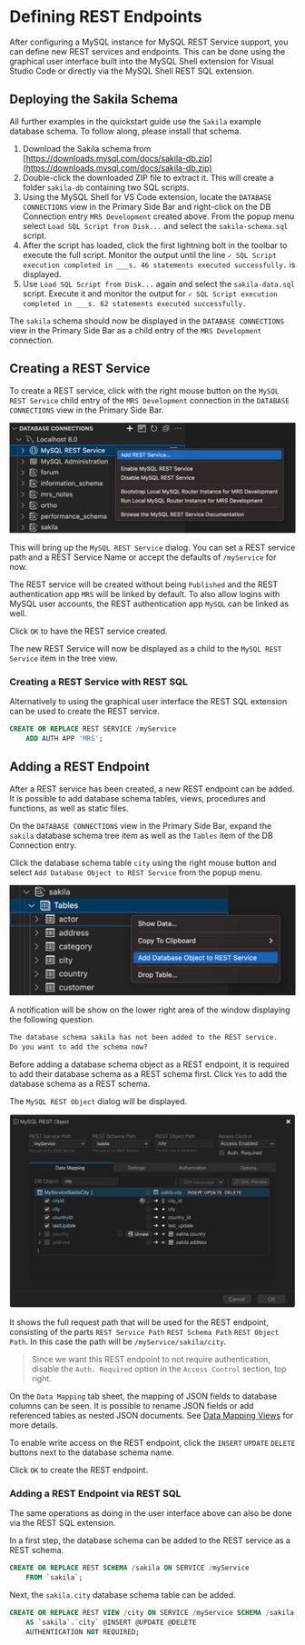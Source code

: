 <!-- Copyright (c) 2022, 2025, Oracle and/or its affiliates.

This program is free software; you can redistribute it and/or modify
it under the terms of the GNU General Public License, version 2.0,
as published by the Free Software Foundation.

This program is designed to work with certain software (including
but not limited to OpenSSL) that is licensed under separate terms, as
designated in a particular file or component or in included license
documentation.  The authors of MySQL hereby grant you an additional
permission to link the program and your derivative works with the
separately licensed software that they have either included with
the program or referenced in the documentation.

This program is distributed in the hope that it will be useful,  but
WITHOUT ANY WARRANTY; without even the implied warranty of
MERCHANTABILITY or FITNESS FOR A PARTICULAR PURPOSE.  See
the GNU General Public License, version 2.0, for more details.

You should have received a copy of the GNU General Public License
along with this program; if not, write to the Free Software Foundation, Inc.,
51 Franklin St, Fifth Floor, Boston, MA 02110-1301 USA -->

# Defining REST Endpoints

After configuring a MySQL instance for MySQL REST Service support, you can define new REST services and endpoints. This can be done using the graphical user interface built into the MySQL Shell extension for Visual Studio Code or directly via the MySQL Shell REST SQL extension.

## Deploying the Sakila Schema

All further examples in the quickstart guide use the `Sakila` example database schema. To follow along, please install that schema.

1. Download the Sakila schema from [https://downloads.mysql.com/docs/sakila-db.zip](https://downloads.mysql.com/docs/sakila-db.zip)
2. Double-click the downloaded ZIP file to extract it. This will create a folder `sakila-db` containing two SQL scripts.
3. Using the MySQL Shell for VS Code extension, locate the `DATABASE CONNECTIONS` view in the Primary Side Bar and right-click on the DB Connection entry `MRS Development` created above. From the popup menu select `Load SQL Script from Disk...` and select the `sakila-schema.sql` script.
4. After the script has loaded, click the first lightning bolt in the toolbar to execute the full script. Monitor the output until the line `✓ SQL Script execution completed in ___s. 46 statements executed successfully.` is displayed.
5. Use `Load SQL Script from Disk...` again and select the `sakila-data.sql` script. Execute it and monitor the output for `✓ SQL Script execution completed in ___s. 62 statements executed successfully.`

The `sakila` schema should now be displayed in the `DATABASE CONNECTIONS` view in the Primary Side Bar as a child entry of the `MRS Development` connection.

## Creating a REST Service

To create a REST service, click with the right mouse button on the `MySQL REST Service` child entry of the `MRS Development` connection in the `DATABASE CONNECTIONS` view in the Primary Side Bar.

![Adding a REST Service](../../images/vsc-mrs-add-service.png "Adding a REST Service")

This will bring up the `MySQL REST Service` dialog. You can set a REST service path and a REST Service Name or accept the defaults of `/myService` for now.

The REST service will be created without being `Published` and the REST authentication app `MRS` will be linked by default. To also allow logins with MySQL user accounts, the REST authentication app `MySQL` can be linked as well.

Click `OK` to have the REST service created.

The new REST Service will now be displayed as a child to the `MySQL REST Service` item in the tree view.

### Creating a REST Service with REST SQL

Alternatively to using the graphical user interface the REST SQL extension can be used to create the REST service.

```sql
CREATE OR REPLACE REST SERVICE /myService
    ADD AUTH APP 'MRS';
```

## Adding a REST Endpoint

After a REST service has been created, a new REST endpoint can be added. It is possible to add database schema tables, views, procedures and functions, as well as static files.

On the `DATABASE CONNECTIONS` view in the Primary Side Bar, expand the `sakila` database schema tree item as well as the `Tables` item of the DB Connection entry.

Click the database schema table `city` using the right mouse button and select `Add Database Object to REST Service` from the popup menu.

![Adding a Database Object](../../images/vsc-mrs-add-db-object.png "Adding a Database Object")

A notification will be show on the lower right area of the window displaying the following question.

```txt
The database schema sakila has not been added to the REST service.
Do you want to add the schema now?
```

Before adding a database schema object as a REST endpoint, it is required to add their database schema as a REST schema first. Click `Yes` to add the database schema as a REST schema.

The `MySQL REST Object` dialog will be displayed.

![The MySQL REST Object Dialog](../../images/vsc-mrs-object-dialog.svg "The MySQL REST Object Dialog")

It shows the full request path that will be used for the REST endpoint, consisting of the parts `REST Service Path` `REST Schema Path` `REST Object Path`. In this case the path will be `/myService/sakila/city`.

> Since we want this REST endpoint to not require authentication, disable the `Auth. Required` option in the `Access Control` section, top right.

On the `Data Mapping` tab sheet, the mapping of JSON fields to database columns can be seen. It is possible to rename JSON fields or add referenced tables as nested JSON documents. See [Data Mapping Views](index.html#rest-data-mapping-views) for more details.

To enable write access on the REST endpoint, click the `INSERT` `UPDATE` `DELETE` buttons next to the database schema name.

Click `OK` to create the REST endpoint.

### Adding a REST Endpoint via REST SQL

The same operations as doing in the user interface above can also be done via the REST SQL extension.

In a first step, the database schema can be added to the REST service as a REST schema.

```sql
CREATE OR REPLACE REST SCHEMA /sakila ON SERVICE /myService
    FROM `sakila`;
```

Next, the `sakila.city` database schema table can be added.

```sql
CREATE OR REPLACE REST VIEW /city ON SERVICE /myService SCHEMA /sakila
    AS `sakila`.`city` @INSERT @UPDATE @DELETE
    AUTHENTICATION NOT REQUIRED;
```
